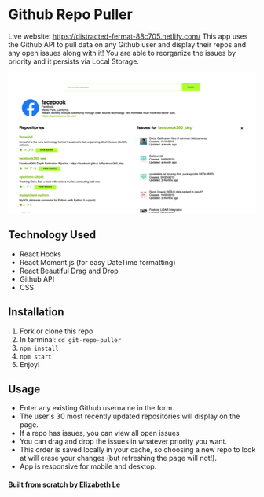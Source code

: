 # Github Repo Puller
Live website: https://distracted-fermat-88c705.netlify.com/
This app uses the Github API to pull data on any Github user and display their repos and any open issues along with it!
You are able to reorganize the issues by priority and it persists via Local Storage.

![alt text](https://github.com/elizabethlemk/git-repo-puller/blob/master/Screen%20Shot%202020-01-13%20at%201.29.34%20PM.png "screenshot of the app")

## Technology Used

- React Hooks
- React Moment.js (for easy DateTime formatting)
- React Beautiful Drag and Drop
- Github API
- CSS

## Installation

1. Fork or clone this repo
2. In terminal: `cd git-repo-puller`
3. `npm install`
4. `npm start`
5. Enjoy!

## Usage

- Enter any existing Github username in the form.
- The user's 30 most recently updated repositories will display on the page.
- If a repo has issues, you can view all open issues
- You can drag and drop the issues in whatever priority you want.
- This order is saved locally in your cache, so choosing a new repo to look at will erase your changes (but refreshing the page will not!).
- App is responsive for mobile and desktop.

#### Built from scratch by Elizabeth Le
